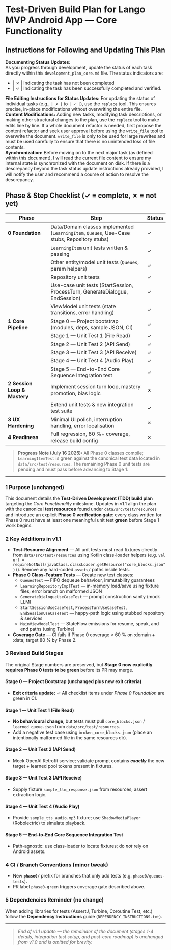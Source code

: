 
# Test-Driven Build Plan for Lango MVP Android App — Core Functionality

## Instructions for Following and Updating This Plan
**Documenting Status Updates:**  
As you progress through development, update the status of each task directly within this `development_plan_core.md` file. The status indicators are:
  
* | ✗ | Indicating the task has not been completed
* | ✓ | Indicating the task has been successfully completed and verified.

**File Editing Instructions for Status Updates:** For updating the status of individual tasks (e.g., `| ✗ |` to `| ✓ |`), use the `replace` tool. This ensures precise, in-place modifications without overwriting the entire file.  
**Content Modifications:** Adding new tasks, modifying task descriptions, or making other structural changes to the plan, use the `replace` tool to make edits line by line. If a whole document refactor is needed, first propose the content refactor and seek user approval before using the `write_file` tool to overwrite the document. `write_file` is only to be used for large rewrites and must be used carefully to ensure that there is no unintended loss of file contents.  
**Synchronization:** Before moving on to the next major task (as defined within this document), I will read the current file content to ensure my internal state is synchronized with the document on disk. If there is a descrepancy beyond the task status update instructions already provided, I will notify the user and recommend a course of action to resolve the descrepancy.

## Phase & Step Checklist (✓ = complete, ✗ = not yet)

| Phase | Step | Status |
|-------|------|--------|
| **0 Foundation** | Data/Domain classes implemented (`LearningItem`, `Queues`, Use-Case stubs, Repository stubs) | ✓ |
| | `LearningItem` unit tests written & passing | ✓ |
| | Other entity/model unit tests (`Queues`, param helpers) | ✓ |
| | Repository unit tests | ✓ |
| | Use-case unit tests (StartSession, ProcessTurn, GenerateDialogue, EndSession) | ✓ |
| | ViewModel unit tests (state transitions, error handling) | ✓ |
| **1 Core Pipeline** | Stage 0 — Project bootstrap (modules, deps, sample JSON, CI) | ✓ |
| | Stage 1 — Unit Test 1 (File Read) | ✓ |
| | Stage 2 — Unit Test 2 (API Send) | ✓ |
| | Stage 3 — Unit Test 3 (API Receive) | ✓ |
| | Stage 4 — Unit Test 4 (Audio Play) | ✓ |
| | Stage 5 — End-to-End Core Sequence Integration test | ✓ |
| **2 Session Loop & Mastery** | Implement session turn loop, mastery promotion, bias logic | ✗ |
| | Extend unit tests & new integration test suite | ✓ |
| **3 UX Hardening** | Minimal UI polish, interruption handling, error localisation | ✗ |
| **4 Readiness** | Full regression, 80 %+ coverage, release build config | ✗ |

> **Progress Note (July 16 2025):** All Phase 0 classes compile; `LearningItemTest` is green against the canonical test data located in `data/src/test/resources`. The remaining Phase 0 unit tests are pending and must pass before advancing to Stage 1.

---

### 1 Purpose (unchanged)
This document details the **Test-Driven Development (TDD) build plan** targeting the *Core Functionality* milestone. Updates in v1.1 align the plan with the canonical **test resources** found under `data/src/test/resources` and introduce an explicit **Phase 0 verification gate**: every class written for Phase 0 must have at least one meaningful unit test **green** before Stage 1 work begins.

### 2 Key Additions in v1.1
* **Test-Resource Alignment** — All unit tests must read fixtures directly from `data/src/test/resources` using Kotlin class-loader helpers (e.g. `val url = requireNotNull(javaClass.classLoader.getResource("core_blocks.json"))`). Remove any hard-coded `assets/` paths inside tests.
* **Phase 0 Class-Feature Tests** — Create new test classes:
  * `QueuesTest` — FIFO dequeue behaviour, immutability guarantees
  * `LearningRepositoryImplTest` — in-memory load/save using fixture files; error branch on malformed JSON
  * `GenerateDialogueUseCaseTest` — prompt construction sanity (mock LLM)
  * `StartSessionUseCaseTest`, `ProcessTurnUseCaseTest`, `EndSessionUseCaseTest` — happy-path logic using stubbed repository & services
  * `MainViewModelTest` — StateFlow emissions for resume, speak, and end paths (using Turbine)
* **Coverage Gate** — CI fails if Phase 0 coverage < 60 % on :domain + :data; target 80 % by Phase 2.

### 3 Revised Build Stages
The original Stage numbers are preserved, but **Stage 0 now explicitly requires Phase 0 tests to be green** before its PR may merge.

#### Stage 0 — Project Bootstrap (unchanged plus new exit criteria)
* **Exit criteria update:** ✓ All checklist items under _Phase 0 Foundation_ are green in CI.

#### Stage 1 — Unit Test 1 (File Read)
* **No behavioural change**, but tests must pull `core_blocks.json` / `learned_queue.json` from `data/src/test/resources`.
* Add a negative test case using `broken_core_blocks.json` (place an intentionally malformed file in the same resources dir).

#### Stage 2 — Unit Test 2 (API Send)
* Mock OpenAI Retrofit service; validate prompt contains **_exactly_** the new target + learned pool tokens present in fixtures.

#### Stage 3 — Unit Test 3 (API Receive)
* Supply fixture `sample_llm_response.json` from resources; assert extraction logic.

#### Stage 4 — Unit Test 4 (Audio Play)
* Provide `sample_tts_audio.mp3` fixture; use `ShadowMediaPlayer` (Robolectric) to simulate playback.

#### Stage 5 — End-to-End Core Sequence Integration Test
* Path-agnostic: use class-loader to locate fixtures; do _not_ rely on Android assets.

### 4 CI / Branch Conventions (minor tweak)
* New **`phase0/`** prefix for branches that only add tests (e.g. `phase0/queues-tests`).
* PR label `phase0-green` triggers coverage gate described above.

### 5 Dependencies Reminder (no change)
When adding libraries for tests (AssertJ, Turbine, Coroutine Test, etc.) follow the **Dependency Instructions** guide (`DEPENDENCY_INSTRUCTIONS.txt`).

---

> _End of v1.1 update — the remainder of the document (stages 1-4 details, integration test setup, and post-core roadmap) is unchanged from v1.0 and is omitted for brevity._
